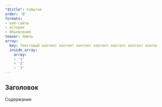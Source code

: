 ```yaml
---
"$title": События
order: '0'
formats:
- веб-сайты
- истории
- Объявления
teaser: Хмель
array:
  key: Текстовый контент контент контент контент контент контент контент
  inside_array:
    array:
    - '1'
    - '2'
    - '3'
---
```


## Заголовок

Содержание
